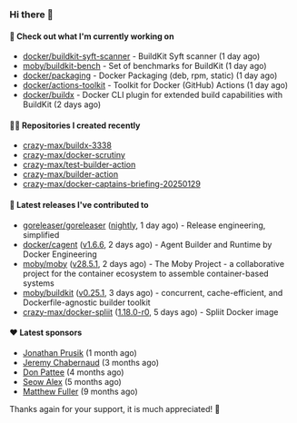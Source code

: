 ### Hi there 👋

#### 👷 Check out what I'm currently working on

- [docker/buildkit-syft-scanner](https://github.com/docker/buildkit-syft-scanner) - BuildKit Syft scanner (1 day ago)
- [moby/buildkit-bench](https://github.com/moby/buildkit-bench) - Set of benchmarks for BuildKit (1 day ago)
- [docker/packaging](https://github.com/docker/packaging) - Docker Packaging (deb, rpm, static) (1 day ago)
- [docker/actions-toolkit](https://github.com/docker/actions-toolkit) - Toolkit for Docker (GitHub) Actions (1 day ago)
- [docker/buildx](https://github.com/docker/buildx) - Docker CLI plugin for extended build capabilities with BuildKit (2 days ago)

#### 👨‍💻 Repositories I created recently

- [crazy-max/buildx-3338](https://github.com/crazy-max/buildx-3338)
- [crazy-max/docker-scrutiny](https://github.com/crazy-max/docker-scrutiny)
- [crazy-max/test-builder-action](https://github.com/crazy-max/test-builder-action)
- [crazy-max/builder-action](https://github.com/crazy-max/builder-action)
- [crazy-max/docker-captains-briefing-20250129](https://github.com/crazy-max/docker-captains-briefing-20250129)

#### 🚀 Latest releases I've contributed to

- [goreleaser/goreleaser](https://github.com/goreleaser/goreleaser) ([nightly](https://github.com/goreleaser/goreleaser/releases/tag/nightly), 1 day ago) - Release engineering, simplified
- [docker/cagent](https://github.com/docker/cagent) ([v1.6.6](https://github.com/docker/cagent/releases/tag/v1.6.6), 2 days ago) - Agent Builder and Runtime by Docker Engineering
- [moby/moby](https://github.com/moby/moby) ([v28.5.1](https://github.com/moby/moby/releases/tag/v28.5.1), 2 days ago) - The Moby Project - a collaborative project for the container ecosystem to assemble container-based systems
- [moby/buildkit](https://github.com/moby/buildkit) ([v0.25.1](https://github.com/moby/buildkit/releases/tag/v0.25.1), 3 days ago) - concurrent, cache-efficient, and Dockerfile-agnostic builder toolkit
- [crazy-max/docker-spliit](https://github.com/crazy-max/docker-spliit) ([1.18.0-r0](https://github.com/crazy-max/docker-spliit/releases/tag/1.18.0-r0), 5 days ago) - Spliit Docker image

#### ❤️ Latest sponsors
- [Jonathan Prusik](https://github.com/jprusik) (1 month ago)
- [Jeremy Chabernaud](https://github.com/djerfy) (3 months ago)
- [Don Pattee](https://github.com/DPattee) (4 months ago)
- [Seow Alex](https://github.com/seowalex) (5 months ago)
- [Matthew Fuller](https://github.com/mathematics333) (9 months ago)

Thanks again for your support, it is much appreciated! 🙏
